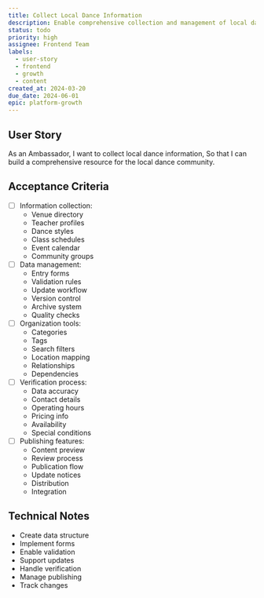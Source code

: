 ```yaml
---
title: Collect Local Dance Information
description: Enable comprehensive collection and management of local dance scene data
status: todo
priority: high
assignee: Frontend Team
labels:
  - user-story
  - frontend
  - growth
  - content
created_at: 2024-03-20
due_date: 2024-06-01
epic: platform-growth
---
```


## User Story

As an Ambassador,
I want to collect local dance information,
So that I can build a comprehensive resource for the local dance community.

## Acceptance Criteria

- [ ] Information collection:
  - Venue directory
  - Teacher profiles
  - Dance styles
  - Class schedules
  - Event calendar
  - Community groups
- [ ] Data management:
  - Entry forms
  - Validation rules
  - Update workflow
  - Version control
  - Archive system
  - Quality checks
- [ ] Organization tools:
  - Categories
  - Tags
  - Search filters
  - Location mapping
  - Relationships
  - Dependencies
- [ ] Verification process:
  - Data accuracy
  - Contact details
  - Operating hours
  - Pricing info
  - Availability
  - Special conditions
- [ ] Publishing features:
  - Content preview
  - Review process
  - Publication flow
  - Update notices
  - Distribution
  - Integration

## Technical Notes

- Create data structure
- Implement forms
- Enable validation
- Support updates
- Handle verification
- Manage publishing
- Track changes
